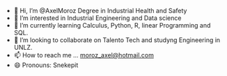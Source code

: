 - 👋 Hi, I’m @AxelMoroz Degree in Industrial Health and Safety
- 👀 I’m interested in Industrial Engineering and Data science
- 🌱 I’m currently learning Calculus, Python, R, linear Programming and SQL.
- 💞️ I’m looking to collaborate on Talento Tech and studyng Engineering in UNLZ.
- 📫 How to reach me ... moroz_axel@hotmail.com
- 😄 Pronouns: Snekepit

<!---
AxelMoroz/AxelMoroz is a ✨ special ✨ repository because its `README.md` (this file) appears on your GitHub profile.
You can click the Preview link to take a look at your changes.
--->
